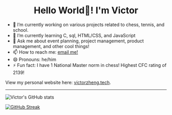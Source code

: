 <h1 align="center"> Hello World👋! I'm Victor  </h1>


- 🔭 I’m currently working on various projects related to chess, tennis, and school. 
- 🌱 I’m currently learning C, sql, HTML/CSS, and JavaScript
- 💬 Ask me about event planning, project management, product management, and other cool things! 
- 📫 How to reach me: [email me!](mailto:victork.zheng@mail.utoronto.ca) 
- 😄 Pronouns: he/him
- ⚡ Fun fact: I have 1 National Master norm in chess! Highest CFC rating of 2139! 

View my personal website here: [victorzheng.tech](https://victorzheng.tech/). 

---

![Victor's GitHub stats](https://github-readme-stats.vercel.app/api?username=victor-zheng-codes&show_icons=true&theme=dark) 

[![GitHub Streak](https://streak-stats.demolab.com/?user=victor-zheng-codes&theme=dark)](https://git.io/streak-stats)
